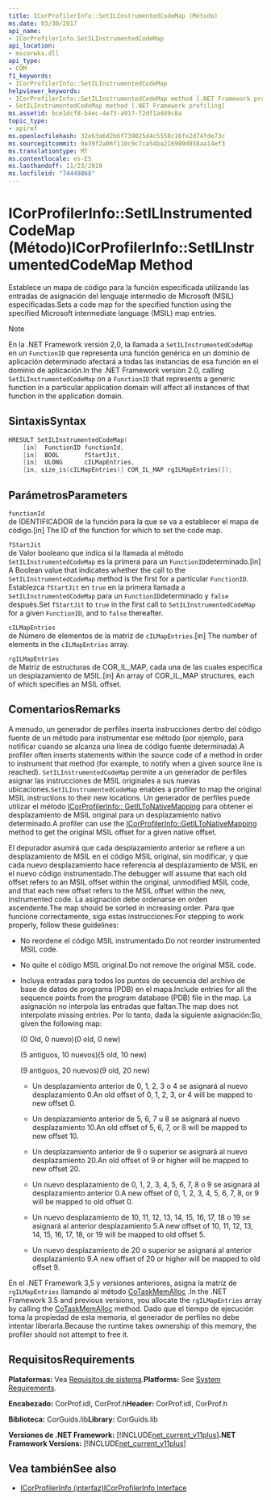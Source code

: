 ```yaml
---
title: ICorProfilerInfo::SetILInstrumentedCodeMap (Método)
ms.date: 03/30/2017
api_name:
- ICorProfilerInfo.SetILInstrumentedCodeMap
api_location:
- mscorwks.dll
api_type:
- COM
f1_keywords:
- ICorProfilerInfo::SetILInstrumentedCodeMap
helpviewer_keywords:
- ICorProfilerInfo::SetILInstrumentedCodeMap method [.NET Framework profiling]
- SetILInstrumentedCodeMap method [.NET Framework profiling]
ms.assetid: bce1dcf8-b4ec-4e73-a917-f2df1ad49c8a
topic_type:
- apiref
ms.openlocfilehash: 32e63a6d2b6f739025d4c5558c16fe2d74fde73c
ms.sourcegitcommit: 9a39f2a06f110c9c7ca54ba216900d038aa14ef3
ms.translationtype: MT
ms.contentlocale: es-ES
ms.lasthandoff: 11/23/2019
ms.locfileid: "74449868"
---
```

# <a name="icorprofilerinfosetilinstrumentedcodemap-method"></a><span data-ttu-id="866d3-102">ICorProfilerInfo::SetILInstrumentedCodeMap (Método)</span><span class="sxs-lookup"><span data-stu-id="866d3-102">ICorProfilerInfo::SetILInstrumentedCodeMap Method</span></span>

<span data-ttu-id="866d3-103">Establece un mapa de código para la función especificada utilizando las entradas de asignación del lenguaje intermedio de Microsoft (MSIL) especificadas.</span><span class="sxs-lookup"><span data-stu-id="866d3-103">Sets a code map for the specified function using the specified Microsoft intermediate language (MSIL) map entries.</span></span>

> [!NOTE]
> <span data-ttu-id="866d3-104">En la .NET Framework versión 2,0, la llamada a `SetILInstrumentedCodeMap` en un `FunctionID` que representa una función genérica en un dominio de aplicación determinado afectará a todas las instancias de esa función en el dominio de aplicación.</span><span class="sxs-lookup"><span data-stu-id="866d3-104">In the .NET Framework version 2.0, calling `SetILInstrumentedCodeMap` on a `FunctionID` that represents a generic function in a particular application domain will affect all instances of that function in the application domain.</span></span>

## <a name="syntax"></a><span data-ttu-id="866d3-105">Sintaxis</span><span class="sxs-lookup"><span data-stu-id="866d3-105">Syntax</span></span>

```cpp
HRESULT SetILInstrumentedCodeMap(
    [in]  FunctionID functionId,
    [in]  BOOL       fStartJit,
    [in]  ULONG      cILMapEntries,
    [in, size_is(cILMapEntries)] COR_IL_MAP rgILMapEntries[]);
```

## <a name="parameters"></a><span data-ttu-id="866d3-106">Parámetros</span><span class="sxs-lookup"><span data-stu-id="866d3-106">Parameters</span></span>

`functionId`\
<span data-ttu-id="866d3-107">de IDENTIFICADOR de la función para la que se va a establecer el mapa de código.</span><span class="sxs-lookup"><span data-stu-id="866d3-107">[in] The ID of the function for which to set the code map.</span></span>

`fStartJit`\
<span data-ttu-id="866d3-108">de Valor booleano que indica si la llamada al método `SetILInstrumentedCodeMap` es la primera para un `FunctionID`determinado.</span><span class="sxs-lookup"><span data-stu-id="866d3-108">[in] A Boolean value that indicates whether the call to the `SetILInstrumentedCodeMap` method is the first for a particular `FunctionID`.</span></span> <span data-ttu-id="866d3-109">Establezca `fStartJit` en `true` en la primera llamada a `SetILInstrumentedCodeMap` para un `FunctionID`determinado y `false` después.</span><span class="sxs-lookup"><span data-stu-id="866d3-109">Set `fStartJit` to `true` in the first call to `SetILInstrumentedCodeMap` for a given `FunctionID`, and to `false` thereafter.</span></span>

`cILMapEntries`\
<span data-ttu-id="866d3-110">de Número de elementos de la matriz de `cILMapEntries`.</span><span class="sxs-lookup"><span data-stu-id="866d3-110">[in] The number of elements in the `cILMapEntries` array.</span></span>

`rgILMapEntries`\
<span data-ttu-id="866d3-111">de Matriz de estructuras de COR_IL_MAP, cada una de las cuales especifica un desplazamiento de MSIL.</span><span class="sxs-lookup"><span data-stu-id="866d3-111">[in] An array of COR_IL_MAP structures, each of which specifies an MSIL offset.</span></span>

## <a name="remarks"></a><span data-ttu-id="866d3-112">Comentarios</span><span class="sxs-lookup"><span data-stu-id="866d3-112">Remarks</span></span>

<span data-ttu-id="866d3-113">A menudo, un generador de perfiles inserta instrucciones dentro del código fuente de un método para instrumentar ese método (por ejemplo, para notificar cuando se alcanza una línea de código fuente determinada).</span><span class="sxs-lookup"><span data-stu-id="866d3-113">A profiler often inserts statements within the source code of a method in order to instrument that method (for example, to notify when a given source line is reached).</span></span> <span data-ttu-id="866d3-114">`SetILInstrumentedCodeMap` permite a un generador de perfiles asignar las instrucciones de MSIL originales a sus nuevas ubicaciones.</span><span class="sxs-lookup"><span data-stu-id="866d3-114">`SetILInstrumentedCodeMap` enables a profiler to map the original MSIL instructions to their new locations.</span></span> <span data-ttu-id="866d3-115">Un generador de perfiles puede utilizar el método [ICorProfilerInfo:: GetILToNativeMapping](../../../../docs/framework/unmanaged-api/profiling/icorprofilerinfo-getiltonativemapping-method.md) para obtener el desplazamiento de MSIL original para un desplazamiento nativo determinado.</span><span class="sxs-lookup"><span data-stu-id="866d3-115">A profiler can use the [ICorProfilerInfo::GetILToNativeMapping](../../../../docs/framework/unmanaged-api/profiling/icorprofilerinfo-getiltonativemapping-method.md) method to get the original MSIL offset for a given native offset.</span></span>

<span data-ttu-id="866d3-116">El depurador asumirá que cada desplazamiento anterior se refiere a un desplazamiento de MSIL en el código MSIL original, sin modificar, y que cada nuevo desplazamiento hace referencia al desplazamiento de MSIL en el nuevo código instrumentado.</span><span class="sxs-lookup"><span data-stu-id="866d3-116">The debugger will assume that each old offset refers to an MSIL offset within the original, unmodified MSIL code, and that each new offset refers to the MSIL offset within the new, instrumented code.</span></span> <span data-ttu-id="866d3-117">La asignación debe ordenarse en orden ascendente.</span><span class="sxs-lookup"><span data-stu-id="866d3-117">The map should be sorted in increasing order.</span></span> <span data-ttu-id="866d3-118">Para que funcione correctamente, siga estas instrucciones:</span><span class="sxs-lookup"><span data-stu-id="866d3-118">For stepping to work properly, follow these guidelines:</span></span>

- <span data-ttu-id="866d3-119">No reordene el código MSIL instrumentado.</span><span class="sxs-lookup"><span data-stu-id="866d3-119">Do not reorder instrumented MSIL code.</span></span>

- <span data-ttu-id="866d3-120">No quite el código MSIL original.</span><span class="sxs-lookup"><span data-stu-id="866d3-120">Do not remove the original MSIL code.</span></span>

- <span data-ttu-id="866d3-121">Incluya entradas para todos los puntos de secuencia del archivo de base de datos de programa (PDB) en el mapa.</span><span class="sxs-lookup"><span data-stu-id="866d3-121">Include entries for all the sequence points from the program database (PDB) file in the map.</span></span> <span data-ttu-id="866d3-122">La asignación no interpola las entradas que faltan.</span><span class="sxs-lookup"><span data-stu-id="866d3-122">The map does not interpolate missing entries.</span></span> <span data-ttu-id="866d3-123">Por lo tanto, dada la siguiente asignación:</span><span class="sxs-lookup"><span data-stu-id="866d3-123">So, given the following map:</span></span>

  <span data-ttu-id="866d3-124">(0 Old, 0 nuevo)</span><span class="sxs-lookup"><span data-stu-id="866d3-124">(0 old, 0 new)</span></span>

  <span data-ttu-id="866d3-125">(5 antiguos, 10 nuevos)</span><span class="sxs-lookup"><span data-stu-id="866d3-125">(5 old, 10 new)</span></span>

  <span data-ttu-id="866d3-126">(9 antiguos, 20 nuevos)</span><span class="sxs-lookup"><span data-stu-id="866d3-126">(9 old, 20 new)</span></span>

  - <span data-ttu-id="866d3-127">Un desplazamiento anterior de 0, 1, 2, 3 o 4 se asignará al nuevo desplazamiento 0.</span><span class="sxs-lookup"><span data-stu-id="866d3-127">An old offset of 0, 1, 2, 3, or 4 will be mapped to new offset 0.</span></span>

  - <span data-ttu-id="866d3-128">Un desplazamiento anterior de 5, 6, 7 u 8 se asignará al nuevo desplazamiento 10.</span><span class="sxs-lookup"><span data-stu-id="866d3-128">An old offset of 5, 6, 7, or 8 will be mapped to new offset 10.</span></span>

  - <span data-ttu-id="866d3-129">Un desplazamiento anterior de 9 o superior se asignará al nuevo desplazamiento 20.</span><span class="sxs-lookup"><span data-stu-id="866d3-129">An old offset of 9 or higher will be mapped to new offset 20.</span></span>

  - <span data-ttu-id="866d3-130">Un nuevo desplazamiento de 0, 1, 2, 3, 4, 5, 6, 7, 8 o 9 se asignará al desplazamiento anterior 0.</span><span class="sxs-lookup"><span data-stu-id="866d3-130">A new offset of 0, 1, 2, 3, 4, 5, 6, 7, 8, or 9 will be mapped to old offset 0.</span></span>

  - <span data-ttu-id="866d3-131">Un nuevo desplazamiento de 10, 11, 12, 13, 14, 15, 16, 17, 18 o 19 se asignará al anterior desplazamiento 5.</span><span class="sxs-lookup"><span data-stu-id="866d3-131">A new offset of 10, 11, 12, 13, 14, 15, 16, 17, 18, or 19 will be mapped to old offset 5.</span></span>

  - <span data-ttu-id="866d3-132">Un nuevo desplazamiento de 20 o superior se asignará al anterior desplazamiento 9.</span><span class="sxs-lookup"><span data-stu-id="866d3-132">A new offset of 20 or higher will be mapped to old offset 9.</span></span>

<span data-ttu-id="866d3-133">En el .NET Framework 3,5 y versiones anteriores, asigna la matriz de `rgILMapEntries` llamando al método [CoTaskMemAlloc](/windows/desktop/api/combaseapi/nf-combaseapi-cotaskmemalloc) .</span><span class="sxs-lookup"><span data-stu-id="866d3-133">In the .NET Framework 3.5 and previous versions, you allocate the `rgILMapEntries` array by calling the [CoTaskMemAlloc](/windows/desktop/api/combaseapi/nf-combaseapi-cotaskmemalloc) method.</span></span> <span data-ttu-id="866d3-134">Dado que el tiempo de ejecución toma la propiedad de esta memoria, el generador de perfiles no debe intentar liberarla.</span><span class="sxs-lookup"><span data-stu-id="866d3-134">Because the runtime takes ownership of this memory, the profiler should not attempt to free it.</span></span>

## <a name="requirements"></a><span data-ttu-id="866d3-135">Requisitos</span><span class="sxs-lookup"><span data-stu-id="866d3-135">Requirements</span></span>

<span data-ttu-id="866d3-136">**Plataformas:** Vea [Requisitos de sistema](../../../../docs/framework/get-started/system-requirements.md).</span><span class="sxs-lookup"><span data-stu-id="866d3-136">**Platforms:** See [System Requirements](../../../../docs/framework/get-started/system-requirements.md).</span></span>

<span data-ttu-id="866d3-137">**Encabezado:** CorProf.idl, CorProf.h</span><span class="sxs-lookup"><span data-stu-id="866d3-137">**Header:** CorProf.idl, CorProf.h</span></span>

<span data-ttu-id="866d3-138">**Biblioteca:** CorGuids.lib</span><span class="sxs-lookup"><span data-stu-id="866d3-138">**Library:** CorGuids.lib</span></span>

<span data-ttu-id="866d3-139">**Versiones de .NET Framework:** [!INCLUDE[net_current_v11plus](../../../../includes/net-current-v11plus-md.md)]</span><span class="sxs-lookup"><span data-stu-id="866d3-139">**.NET Framework Versions:** [!INCLUDE[net_current_v11plus](../../../../includes/net-current-v11plus-md.md)]</span></span>

## <a name="see-also"></a><span data-ttu-id="866d3-140">Vea también</span><span class="sxs-lookup"><span data-stu-id="866d3-140">See also</span></span>

- [<span data-ttu-id="866d3-141">ICorProfilerInfo (interfaz)</span><span class="sxs-lookup"><span data-stu-id="866d3-141">ICorProfilerInfo Interface</span></span>](../../../../docs/framework/unmanaged-api/profiling/icorprofilerinfo-interface.md)
